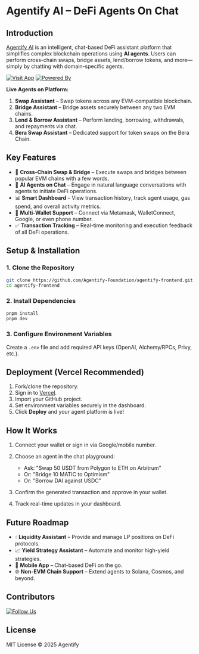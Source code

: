 # Agentify AI – DeFi Agents On Chat

## Introduction

[Agentify AI](https://app.agentifyai.xyz/) is an intelligent, chat-based DeFi assistant platform that simplifies complex blockchain operations using **AI agents**. Users can perform cross-chain swaps, bridge assets, lend/borrow tokens, and more—simply by chatting with domain-specific agents.

[![Visit App](https://img.shields.io/badge/Try%20Now-Agentify-brightgreen)](https://app.agentifyai.xyz/)
[![Powered By](https://img.shields.io/badge/Tech-LLM%20+%20EVM-blue)](https://agentifyai.xyz/)

**Live Agents on Platform:**

1. **Swap Assistant** – Swap tokens across any EVM-compatible blockchain.
2. **Bridge Assistant** – Bridge assets securely between any two EVM chains.
3. **Lend & Borrow Assistant** – Perform lending, borrowing, withdrawals, and repayments via chat.
4. **Bera Swap Assistant** – Dedicated support for token swaps on the Bera Chain.

## Key Features

* 🔁 **Cross-Chain Swap & Bridge** – Execute swaps and bridges between popular EVM chains with a few words.
* 🤖 **AI Agents on Chat** – Engage in natural language conversations with agents to initiate DeFi operations.
* 📊 **Smart Dashboard** – View transaction history, track agent usage, gas spend, and overall activity metrics.
* 🔗 **Multi-Wallet Support** – Connect via Metamask, WalletConnect, Google, or even phone number.
* ✅ **Transaction Tracking** – Real-time monitoring and execution feedback of all DeFi operations.

## Setup & Installation

### 1. Clone the Repository

```bash
git clone https://github.com/Agentify-Foundation/agentify-frontend.git
cd agentify-frontend
```

### 2. Install Dependencies

```bash
pnpm install
pnpm dev
```

### 3. Configure Environment Variables

Create a `.env` file and add required API keys (OpenAI, Alchemy/RPCs, Privy, etc.).

## Deployment (Vercel Recommended)

1. Fork/clone the repository.
2. Sign in to [Vercel](https://vercel.com/).
3. Import your GitHub project.
4. Set environment variables securely in the dashboard.
5. Click **Deploy** and your agent platform is live!

## How It Works

1. Connect your wallet or sign in via Google/mobile number.
2. Choose an agent in the chat playground:

   * Ask: "Swap 50 USDT from Polygon to ETH on Arbitrum"
   * Or: "Bridge 10 MATIC to Optimism"
   * Or: "Borrow DAI against USDC"
3. Confirm the generated transaction and approve in your wallet.
4. Track real-time updates in your dashboard.

## Future Roadmap

* 💧 **Liquidity Assistant** – Provide and manage LP positions on DeFi protocols.
* 📈 **Yield Strategy Assistant** – Automate and monitor high-yield strategies.
* 📱 **Mobile App** – Chat-based DeFi on the go.
* 🌐 **Non-EVM Chain Support** – Extend agents to Solana, Cosmos, and beyond.

## Contributors

[![Follow Us](https://img.shields.io/badge/Follow-Agentify-blue?style=social\&logo=twitter)](https://x.com/agentifyxyz)
<!-- [![Organization](https://img.shields.io/badge/Powered%20By-Teckas%20Technologies-green)](https://www.teckastechnologies.com/) -->

## License

MIT License © 2025 Agentify

